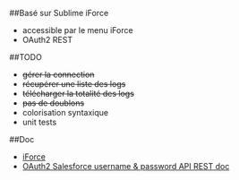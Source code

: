 ##Basé sur Sublime iForce
* accessible par le menu iForce
* OAuth2 REST

##TODO
* ~~gérer la connection~~
* ~~récupérer une liste des logs~~
* ~~télécharger la totalité des logs~~
* ~~pas de doublons~~
* colorisation syntaxique
* unit tests

##Doc

* [iForce](https://github.com/palaniraja/iForce)
* [OAuth2 Salesforce username & password API REST doc](http://www.salesforce.com/us/developer/docs/api_rest/index_Left.htm#CSHID=intro_understanding_web_server_oauth_flow.htm|StartTopic=Content%2Fintro_understanding_web_server_oauth_flow.htm|SkinName=webhelp)
